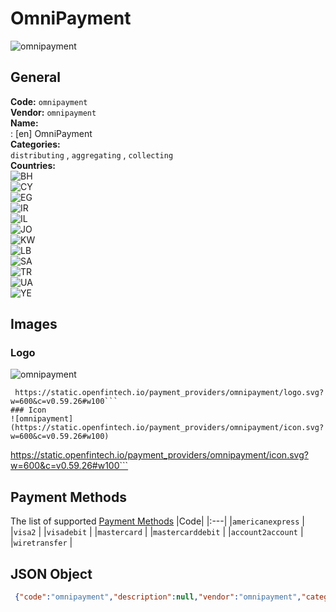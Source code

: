 # OmniPayment 
![omnipayment](https://static.openfintech.io/payment_providers/omnipayment/logo.svg?w=600&c=v0.59.26#w100)  
## General 
**Code:** `omnipayment`  
**Vendor:** `omnipayment`  
**Name:**  
:	[en] OmniPayment  
**Categories:**  
`distributing`  , `aggregating`  , `collecting`  
**Countries:**  
![BH](https://cdnjs.cloudflare.com/ajax/libs/flag-icon-css/3.3.0/flags/4x3/BH.svg#w24)  
![CY](https://cdnjs.cloudflare.com/ajax/libs/flag-icon-css/3.3.0/flags/4x3/CY.svg#w24)  
![EG](https://cdnjs.cloudflare.com/ajax/libs/flag-icon-css/3.3.0/flags/4x3/EG.svg#w24)  
![IR](https://cdnjs.cloudflare.com/ajax/libs/flag-icon-css/3.3.0/flags/4x3/IR.svg#w24)  
![IL](https://cdnjs.cloudflare.com/ajax/libs/flag-icon-css/3.3.0/flags/4x3/IL.svg#w24)  
![JO](https://cdnjs.cloudflare.com/ajax/libs/flag-icon-css/3.3.0/flags/4x3/JO.svg#w24)  
![KW](https://cdnjs.cloudflare.com/ajax/libs/flag-icon-css/3.3.0/flags/4x3/KW.svg#w24)  
![LB](https://cdnjs.cloudflare.com/ajax/libs/flag-icon-css/3.3.0/flags/4x3/LB.svg#w24)  
![SA](https://cdnjs.cloudflare.com/ajax/libs/flag-icon-css/3.3.0/flags/4x3/SA.svg#w24)  
![TR](https://cdnjs.cloudflare.com/ajax/libs/flag-icon-css/3.3.0/flags/4x3/TR.svg#w24)  
![UA](https://cdnjs.cloudflare.com/ajax/libs/flag-icon-css/3.3.0/flags/4x3/UA.svg#w24)  
![YE](https://cdnjs.cloudflare.com/ajax/libs/flag-icon-css/3.3.0/flags/4x3/YE.svg#w24)  
 
## Images 
### Logo 
![omnipayment](https://static.openfintech.io/payment_providers/omnipayment/logo.svg?w=600&c=v0.59.26#w100)  
```
 https://static.openfintech.io/payment_providers/omnipayment/logo.svg?w=600&c=v0.59.26#w100```  
### Icon 
![omnipayment](https://static.openfintech.io/payment_providers/omnipayment/icon.svg?w=600&c=v0.59.26#w100)  
```
 https://static.openfintech.io/payment_providers/omnipayment/icon.svg?w=600&c=v0.59.26#w100```  
## Payment Methods 
The list of supported  [Payment Methods](#) 
|Code| 
|:---| 
|`americanexpress` | 
|`visa2` | 
|`visadebit` | 
|`mastercard` | 
|`mastercarddebit` | 
|`account2account` | 
|`wiretransfer` | 
 
## JSON Object 
```json
 {"code":"omnipayment","description":null,"vendor":"omnipayment","categories":["distributing","aggregating","collecting"],"countries":["BH","CY","EG","IR","IL","JO","KW","LB","SA","TR","UA","YE"],"payment_method":["americanexpress","visa2","visadebit","mastercard","mastercarddebit","account2account","wiretransfer"],"payout_method":null,"metadata":{"about_payments_code":"omnipayment"},"name":{"en":"OmniPayment"}}```  
